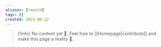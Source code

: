 ```yaml
---
aliases: [rewind]
tags: []
created: 2023-06-12
---
```


> [!info] No content yet 🚧. Feel free to [[Homepage|contribute]] and make this page a reality 🙂.